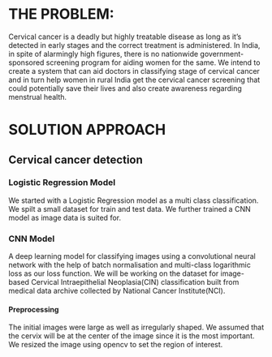 # THE PROBLEM:
Cervical cancer is a deadly but highly treatable disease as long as
it’s detected in early stages and the correct treatment is
administered. In India, in spite of alarmingly high figures, there is
no nationwide government-sponsored screening program for
aiding women for the same.
We intend to create a system that can aid doctors in classifying
stage of cervical cancer and in turn help women in rural India get
the cervical cancer screening that could potentially save their lives
and also create awareness regarding menstrual health.
# SOLUTION APPROACH
## Cervical cancer detection
### Logistic Regression Model
We started with a Logistic Regression model as a multi class classification. We spilt a small dataset for train and test data. 
We further trained a CNN model as image data is suited for. 
### CNN Model
A deep learning model for classifying images using a convolutional neural network with the help of batch normalisation and multi-class
logarithmic loss as our loss function. We will be working on the dataset for image-based Cervical Intraepithelial Neoplasia(CIN)
classification built from medical data archive collected by National Cancer Institute(NCI).

#### Preprocessing
The initial images were large as well as irregularly shaped. We assumed that the cervix will be at the center of the image since it is the most important. 
We resized the image using opencv to set the region of interest.
